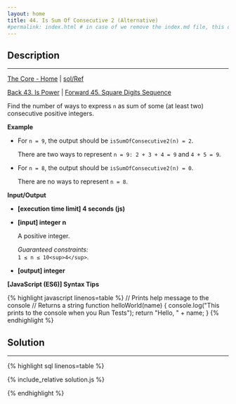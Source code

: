 ```yaml
---
layout: home
title: 44. Is Sum Of Consecutive 2 (Alternative)
#permalink: index.html # in case of we remove the index.md file, this doc will be the index page
---
```


<div class="row">
<div class="columnStmt" markdown="1">

## Description

---

[The Core - Home](../../code-signal-arcade-thecore/README.html) | [sol/Ref](https://www.geeksforgeeks.org/count-ways-express-number-sum-consecutive-numbers/)

[Back 43. Is Power](../../43_isPower/README.html)  | [ Forward 45. Square Digits Sequence](../../45_squareDigitsSequence/README.html) 

Find the number of ways to express `n` as sum of some (at least two) consecutive positive integers.

**Example**

- For `n = 9`, the output should be
`isSumOfConsecutive2(n) = 2`.

  There are two ways to represent `n = 9: 2 + 3 + 4 = 9` and `4 + 5 = 9`.
- For `n = 8`, the output should be
`isSumOfConsecutive2(n) = 0`.

  There are no ways to represent `n = 8`.

**Input/Output**

- **[execution time limit] 4 seconds (js)**

- **[input] integer n**

   A positive integer.<br>

  _Guaranteed constraints:_<br>
   `1 ≤ n ≤ 10<sup>4</sup>`.

- **[output] integer**

**[JavaScript (ES6)] Syntax Tips**

{% highlight javascript linenos=table %}
// Prints help message to the console
// Returns a string
function helloWorld(name) {
console.log("This prints to the console when you Run Tests");
return "Hello, " + name;
}
{% endhighlight %}

</div>
<div class="columnSol" markdown="1">

## Solution

---

{% highlight sql linenos=table %}

{% include_relative solution.js %}

{% endhighlight %}

</div>
</div>
